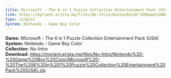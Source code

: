 ```yaml
---
title: Microsoft - The 6 in 1 Puzzle Collection Entertainment Pack (USA)
link: https://myrient.erista.me/files/No-Intro/Nintendo%20-%20Game%20Boy%20Color/Microsoft%20-%20The%206%20in%201%20Puzzle%20Collection%20Entertainment%20Pack%20(USA).zip
type: single1
System: Nintendo - Game Boy Color
---
```

<b>Game:</b> Microsoft - The 6 in 1 Puzzle Collection Entertainment Pack (USA)<br>
<b>System:</b> Nintendo - Game Boy Color<br>
<b>Collection:</b> No-Intro<br>
<b>Download:</b> https://myrient.erista.me/files/No-Intro/Nintendo%20-%20Game%20Boy%20Color/Microsoft%20-%20The%206%20in%201%20Puzzle%20Collection%20Entertainment%20Pack%20(USA).zip
